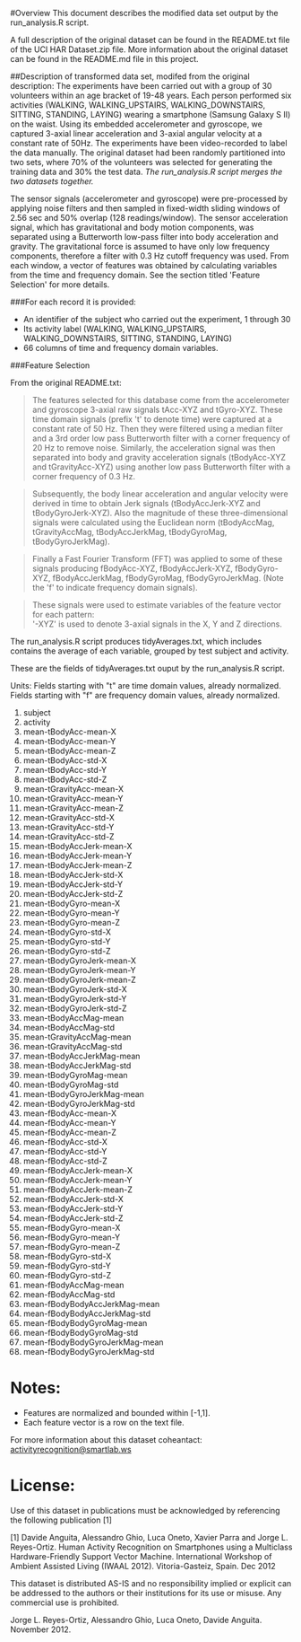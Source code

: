 #Overview
This document describes the modified data set output by the run_analysis.R script.

A full description of the original dataset can be found in the README.txt file of the UCI HAR Dataset.zip file.  More information about the original dataset can be found in the README.md file in this project.

##Description of transformed data set, modifed from the original description:
The experiments have been carried out with a group of 30 volunteers within an age bracket of 19-48 years. Each person performed six activities (WALKING, WALKING_UPSTAIRS, WALKING_DOWNSTAIRS, SITTING, STANDING, LAYING) wearing a smartphone (Samsung Galaxy S II) on the waist. Using its embedded accelerometer and gyroscope, we captured 3-axial linear acceleration and 3-axial angular velocity at a constant rate of 50Hz. The experiments have been video-recorded to label the data manually. The original dataset had been randomly partitioned into two sets, where 70% of the volunteers was selected for generating the training data and 30% the test data. *The run_analysis.R script merges the two datasets together.*

The sensor signals (accelerometer and gyroscope) were pre-processed by applying noise filters and then sampled in fixed-width sliding windows of 2.56 sec and 50% overlap (128 readings/window). The sensor acceleration signal, which has gravitational and body motion components, was separated using a Butterworth low-pass filter into body acceleration and gravity. The gravitational force is assumed to have only low frequency components, therefore a filter with 0.3 Hz cutoff frequency was used. From each window, a vector of features was obtained by calculating variables from the time and frequency domain. See the section titled 'Feature Selection' for more details. 

###For each record it is provided:


- An identifier of the subject who carried out the experiment, 1 through 30
- Its activity label (WALKING, WALKING_UPSTAIRS, WALKING_DOWNSTAIRS, SITTING, STANDING, LAYING)
- 66 columns of time and frequency domain variables. 

###Feature Selection 

From the original README.txt:

>The features selected for this database come from the accelerometer and gyroscope 3-axial raw signals tAcc-XYZ and tGyro-XYZ. These time domain signals (prefix 't' to denote time) were captured at a constant rate of 50 Hz. Then they were filtered using a median filter and a 3rd order low pass Butterworth filter with a corner frequency of 20 Hz to remove noise. Similarly, the acceleration signal was then separated into body and gravity acceleration signals (tBodyAcc-XYZ and tGravityAcc-XYZ) using another low pass Butterworth filter with a corner frequency of 0.3 Hz. 

>Subsequently, the body linear acceleration and angular velocity were derived in time to obtain Jerk signals (tBodyAccJerk-XYZ and tBodyGyroJerk-XYZ). Also the magnitude of these three-dimensional signals were calculated using the Euclidean norm (tBodyAccMag, tGravityAccMag, tBodyAccJerkMag, tBodyGyroMag, tBodyGyroJerkMag). 

>Finally a Fast Fourier Transform (FFT) was applied to some of these signals producing fBodyAcc-XYZ, fBodyAccJerk-XYZ, fBodyGyro-XYZ, fBodyAccJerkMag, fBodyGyroMag, fBodyGyroJerkMag. (Note the 'f' to indicate frequency domain signals). 

>These signals were used to estimate variables of the feature vector for each pattern:  
'-XYZ' is used to denote 3-axial signals in the X, Y and Z directions.
 
The run_analysis.R script produces tidyAverages.txt, which includes contains the average of each variable, grouped by test subject and activity.

These are the fields of tidyAverages.txt ouput by the run_analysis.R script.

Units:  Fields starting with "t" are time domain values, already normalized.  Fields starting with "f" are frequency domain values, already normalized.

1. subject
2. activity
3. mean-tBodyAcc-mean-X
4. mean-tBodyAcc-mean-Y
5. mean-tBodyAcc-mean-Z
6. mean-tBodyAcc-std-X
7. mean-tBodyAcc-std-Y
8. mean-tBodyAcc-std-Z
9. mean-tGravityAcc-mean-X
10. mean-tGravityAcc-mean-Y
11. mean-tGravityAcc-mean-Z
12. mean-tGravityAcc-std-X
13. mean-tGravityAcc-std-Y
14. mean-tGravityAcc-std-Z
15. mean-tBodyAccJerk-mean-X
16. mean-tBodyAccJerk-mean-Y
17. mean-tBodyAccJerk-mean-Z
18. mean-tBodyAccJerk-std-X
19. mean-tBodyAccJerk-std-Y
20. mean-tBodyAccJerk-std-Z
21. mean-tBodyGyro-mean-X
22. mean-tBodyGyro-mean-Y
23. mean-tBodyGyro-mean-Z
24. mean-tBodyGyro-std-X
25. mean-tBodyGyro-std-Y
26. mean-tBodyGyro-std-Z
27. mean-tBodyGyroJerk-mean-X
28. mean-tBodyGyroJerk-mean-Y
29. mean-tBodyGyroJerk-mean-Z
30. mean-tBodyGyroJerk-std-X
31. mean-tBodyGyroJerk-std-Y
32. mean-tBodyGyroJerk-std-Z
33. mean-tBodyAccMag-mean
34. mean-tBodyAccMag-std
35. mean-tGravityAccMag-mean
36. mean-tGravityAccMag-std
37. mean-tBodyAccJerkMag-mean
38. mean-tBodyAccJerkMag-std
39. mean-tBodyGyroMag-mean
40. mean-tBodyGyroMag-std
41. mean-tBodyGyroJerkMag-mean
42. mean-tBodyGyroJerkMag-std
43. mean-fBodyAcc-mean-X
44. mean-fBodyAcc-mean-Y
45. mean-fBodyAcc-mean-Z
46. mean-fBodyAcc-std-X
47. mean-fBodyAcc-std-Y
48. mean-fBodyAcc-std-Z
49. mean-fBodyAccJerk-mean-X
50. mean-fBodyAccJerk-mean-Y
51. mean-fBodyAccJerk-mean-Z
52. mean-fBodyAccJerk-std-X
53. mean-fBodyAccJerk-std-Y
54. mean-fBodyAccJerk-std-Z
55. mean-fBodyGyro-mean-X
56. mean-fBodyGyro-mean-Y
57. mean-fBodyGyro-mean-Z
58. mean-fBodyGyro-std-X
59. mean-fBodyGyro-std-Y
60. mean-fBodyGyro-std-Z
61. mean-fBodyAccMag-mean
62. mean-fBodyAccMag-std
63. mean-fBodyBodyAccJerkMag-mean
64. mean-fBodyBodyAccJerkMag-std
65. mean-fBodyBodyGyroMag-mean
66. mean-fBodyBodyGyroMag-std
67. mean-fBodyBodyGyroJerkMag-mean
68. mean-fBodyBodyGyroJerkMag-std

Notes: 
======
- Features are normalized and bounded within [-1,1].
- Each feature vector is a row on the text file.

For more information about this dataset coheantact: activityrecognition@smartlab.ws

License:
========
Use of this dataset in publications must be acknowledged by referencing the following publication [1] 

[1] Davide Anguita, Alessandro Ghio, Luca Oneto, Xavier Parra and Jorge L. Reyes-Ortiz. Human Activity Recognition on Smartphones using a Multiclass Hardware-Friendly Support Vector Machine. International Workshop of Ambient Assisted Living (IWAAL 2012). Vitoria-Gasteiz, Spain. Dec 2012

This dataset is distributed AS-IS and no responsibility implied or explicit can be addressed to the authors or their institutions for its use or misuse. Any commercial use is prohibited.

Jorge L. Reyes-Ortiz, Alessandro Ghio, Luca Oneto, Davide Anguita. November 2012.
